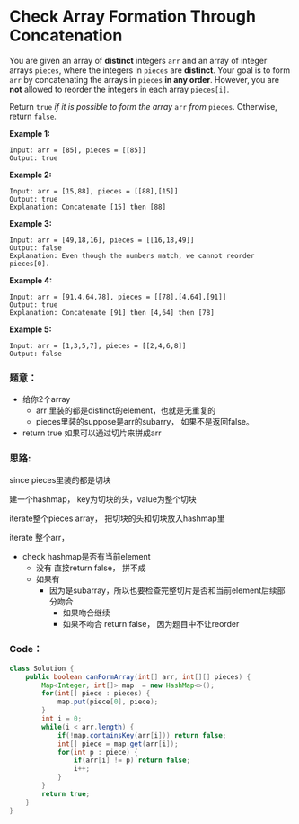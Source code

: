 # Check Array Formation Through Concatenation

You are given an array of **distinct** integers `arr` and an array of integer arrays `pieces`, where the integers in `pieces` are **distinct**. Your goal is to form `arr` by concatenating the arrays in `pieces` **in any order**. However, you are **not** allowed to reorder the integers in each array `pieces[i]`.

Return `true` _if it is possible to form the array_ `arr` _from_ `pieces`. Otherwise, return `false`.

**Example 1:**

```text
Input: arr = [85], pieces = [[85]]
Output: true
```

**Example 2:**

```text
Input: arr = [15,88], pieces = [[88],[15]]
Output: true
Explanation: Concatenate [15] then [88]
```

**Example 3:**

```text
Input: arr = [49,18,16], pieces = [[16,18,49]]
Output: false
Explanation: Even though the numbers match, we cannot reorder pieces[0].
```

**Example 4:**

```text
Input: arr = [91,4,64,78], pieces = [[78],[4,64],[91]]
Output: true
Explanation: Concatenate [91] then [4,64] then [78]
```

**Example 5:**

```text
Input: arr = [1,3,5,7], pieces = [[2,4,6,8]]
Output: false
```

### 题意：

* 给你2个array
  * arr 里装的都是distinct的element，也就是无重复的
  * pieces里装的suppose是arr的subarry， 如果不是返回false。
* return true 如果可以通过切片来拼成arr

### 思路:

since pieces里装的都是切块

建一个hashmap， key为切块的头，value为整个切块

iterate整个pieces array， 把切块的头和切块放入hashmap里

iterate 整个arr， 

* check hashmap是否有当前element
  * 没有 直接return false， 拼不成
  * 如果有
    * 因为是subarray，所以也要检查完整切片是否和当前element后续部分吻合
      * 如果吻合继续
      * 如果不吻合 return false， 因为题目中不让reorder

### Code：

```java
class Solution {
    public boolean canFormArray(int[] arr, int[][] pieces) {
        Map<Integer, int[]> map  = new HashMap<>();
        for(int[] piece : pieces) {
            map.put(piece[0], piece);
        }
        int i = 0;
        while(i < arr.length) {
            if(!map.containsKey(arr[i])) return false;
            int[] piece = map.get(arr[i]);
            for(int p : piece) {
                if(arr[i] != p) return false;
                i++;
            }
        }
        return true;
    }
}
```






